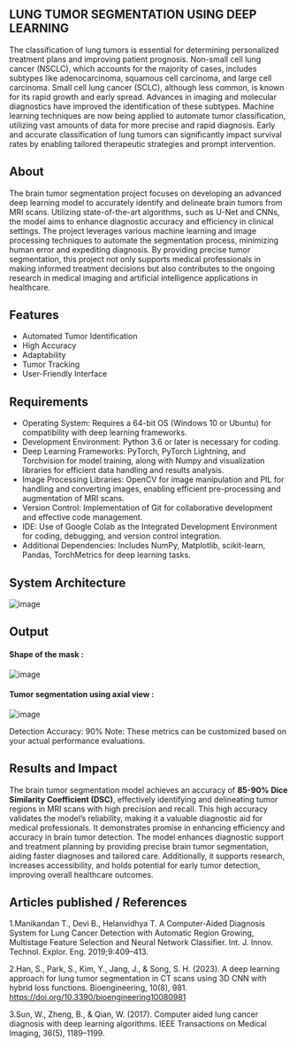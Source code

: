 ## LUNG TUMOR SEGMENTATION USING DEEP LEARNING

The classification of lung tumors is essential for determining personalized treatment plans and improving patient prognosis. Non-small cell lung cancer (NSCLC), which accounts for the majority of cases, includes subtypes like adenocarcinoma, squamous cell carcinoma, and large cell carcinoma. Small cell lung cancer (SCLC), although less common, is known for its rapid growth and early spread. Advances in imaging and molecular diagnostics have improved the identification of these subtypes. Machine learning techniques are now being applied to automate tumor classification, utilizing vast amounts of data for more precise and rapid diagnosis. Early and accurate classification of lung tumors can significantly impact survival rates by enabling tailored therapeutic strategies and prompt intervention.

## About
<!--Detailed Description about the project-->

The brain tumor segmentation project focuses on developing an advanced deep learning model to accurately identify and delineate brain tumors from MRI scans.
Utilizing state-of-the-art algorithms, such as U-Net and CNNs, the model aims to enhance diagnostic accuracy and efficiency in clinical settings.
The project leverages various machine learning and image processing techniques to automate the segmentation process, minimizing human error and expediting diagnosis. 
By providing precise tumor segmentation, this project not only supports medical professionals in making informed treatment decisions but also contributes to the ongoing research in medical imaging and artificial intelligence applications in healthcare.

## Features
<!--List the features of the project as shown below-->
- Automated Tumor Identification  
- High Accuracy  
- Adaptability  
- Tumor Tracking  
- User-Friendly Interface  

## Requirements
* Operating System: Requires a 64-bit OS (Windows 10 or Ubuntu) for compatibility with deep learning frameworks.
* Development Environment: Python 3.6 or later is necessary for coding.
* Deep Learning Frameworks: PyTorch, PyTorch Lightning, and Torchvision for model training, along with Numpy and visualization libraries for efficient data handling and results analysis.
* Image Processing Libraries: OpenCV for image manipulation and PIL for handling and converting images, enabling efficient pre-processing and augmentation of MRI scans.
* Version Control: Implementation of Git for collaborative development and effective code management.
* IDE: Use of Google Colab as the Integrated Development Environment for coding, debugging, and version control integration.
* Additional Dependencies: Includes NumPy, Matplotlib, scikit-learn, Pandas, TorchMetrics for deep learning tasks.

## System Architecture

![image](https://github.com/user-attachments/assets/72f7dbad-4cf6-4cdd-a669-d74a7f85325b)


## Output

####  Shape of the mask :

![image](https://github.com/user-attachments/assets/4e9b385d-8f42-4381-9939-a55c7c9949ad)


#### Tumor segmentation using axial view :

![image](https://github.com/user-attachments/assets/c3a9899c-05d2-4d27-9b60-e74e91a0abda)


Detection Accuracy: 90%
Note: These metrics can be customized based on your actual performance evaluations.


## Results and Impact

The brain tumor segmentation model achieves an accuracy of **85-90% Dice Similarity Coefficient (DSC)**, effectively identifying and delineating tumor regions in MRI scans with high precision and recall.
This high accuracy validates the model’s reliability, making it a valuable diagnostic aid for medical professionals. 
It demonstrates promise in enhancing efficiency and accuracy in brain tumor detection.
The model enhances diagnostic support and treatment planning by providing precise brain tumor segmentation, aiding faster diagnoses and tailored care. 
Additionally, it supports research, increases accessibility, and holds potential for early tumor detection, improving overall healthcare outcomes.

## Articles published / References
1.Manikandan T., Devi B., Helanvidhya T. A Computer-Aided Diagnosis System for Lung Cancer Detection with Automatic Region Growing, Multistage Feature Selection and Neural Network Classifier. Int. J. Innov. Technol. Explor. Eng. 2019;9:409–413.

2.Han, S., Park, S., Kim, Y., Jang, J., & Song, S. H. (2023). A deep learning approach for lung tumor segmentation in CT scans using 3D CNN with hybrid loss functions. Bioengineering, 10(8), 981. https://doi.org/10.3390/bioengineering10080981 

3.Sun, W., Zheng, B., & Qian, W. (2017). Computer aided lung cancer diagnosis with deep learning algorithms. IEEE Transactions on Medical Imaging, 36(5), 1189–1199. 






